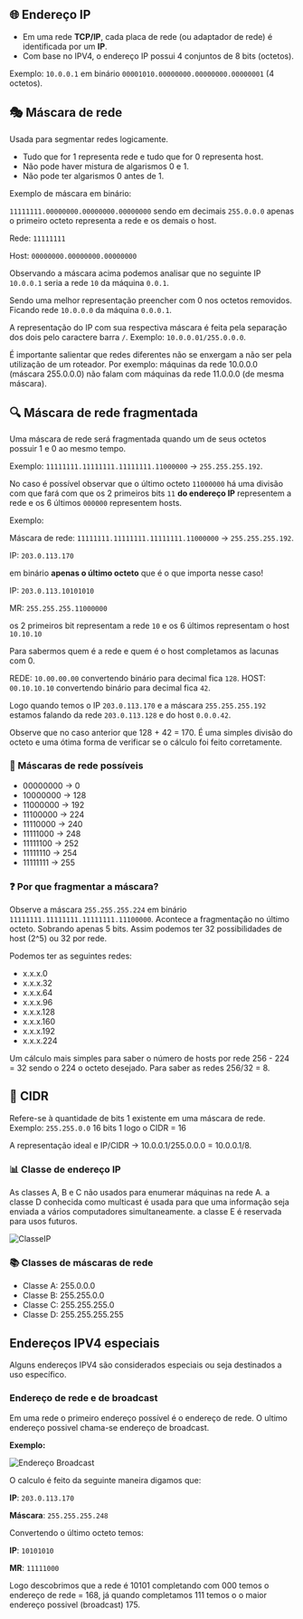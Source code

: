 ## 🌐 Endereço IP

- Em uma rede **TCP/IP**, cada placa de rede (ou adaptador de rede) é identificada por um **IP**.
- Com base no IPV4, o endereço IP possui 4 conjuntos de 8 bits (octetos).

Exemplo:
`10.0.0.1` em binário `00001010.00000000.00000000.00000001` (4 octetos).

## 🎭 Máscara de rede

Usada para segmentar redes logicamente.

- Tudo que for 1 representa rede e tudo que for 0 representa host.
- Não pode haver mistura de algarismos 0 e 1.
- Não pode ter algarismos 0 antes de 1.

Exemplo de máscara em binário:

`11111111.00000000.00000000.00000000`
sendo em decimais 
`255.0.0.0` apenas o primeiro octeto representa a rede e os demais o host.

Rede: `11111111`

Host: `00000000.00000000.00000000`

Observando a máscara acima podemos analisar que no seguinte IP `10.0.0.1` seria a rede `10` da máquina `0.0.1`.

Sendo uma melhor representação preencher com 0 nos octetos removidos. Ficando rede `10.0.0.0` da máquina `0.0.0.1`.

A representação do IP com sua respectiva máscara é feita pela separação dos dois pelo caractere barra `/`. Exemplo: `10.0.0.01/255.0.0.0`.

É importante salientar que redes diferentes não se enxergam a não ser pela utilização de um roteador. Por exemplo: máquinas da rede 10.0.0.0 (máscara 255.0.0.0) não falam com máquinas da rede 11.0.0.0 (de mesma máscara).

## 🔍 Máscara de rede fragmentada

Uma máscara de rede será fragmentada quando um de seus octetos possuir 1 e 0 ao mesmo tempo. 

Exemplo: `11111111.11111111.11111111.11000000` -> `255.255.255.192`.

No caso é possível observar que o último octeto `11000000` há uma divisão com que fará com que os 2 primeiros bits `11` **do endereço IP** representem a rede e os 6 últimos `000000` representem hosts.

Exemplo:

Máscara de rede: `11111111.11111111.11111111.11000000` -> `255.255.255.192`.

IP: `203.0.113.170`

em binário **apenas o último octeto** que é o que importa nesse caso!

IP: `203.0.113.10101010`

MR: `255.255.255.11000000`

os 2 primeiros bit representam a rede `10` e os 6 últimos representam o host `10.10.10`

Para sabermos quem é a rede e quem é o host completamos as lacunas com 0.

REDE: `10.00.00.00` convertendo binário para decimal fica `128`.
HOST: `00.10.10.10` convertendo binário para decimal fica `42`.

Logo quando temos o IP `203.0.113.170` e a máscara `255.255.255.192` estamos falando da rede `203.0.113.128` e do host `0.0.0.42`.

Observe que no caso anterior que 128 + 42 = 170. É uma simples divisão do octeto e uma ótima forma de verificar se o cálculo foi feito corretamente.

### 🎨 Máscaras de rede possíveis

- 00000000 -> 0
- 10000000 -> 128
- 11000000 -> 192
- 11100000 -> 224
- 11110000 -> 240
- 11111000 -> 248
- 11111100 -> 252
- 11111110 -> 254
- 11111111 -> 255

### ❓ Por que fragmentar a máscara?

Observe a máscara `255.255.255.224` em binário `11111111.11111111.11111111.11100000`.
Acontece a fragmentação no último octeto. Sobrando apenas 5 bits. Assim podemos ter 32 possibilidades de host (2^5) ou 32 por rede.

Podemos ter as seguintes redes:
- x.x.x.0
- x.x.x.32
- x.x.x.64
- x.x.x.96
- x.x.x.128
- x.x.x.160
- x.x.x.192
- x.x.x.224

Um cálculo mais simples para saber o número de hosts por rede 256 - 224 = 32 sendo o 224 o octeto desejado. Para saber as redes 256/32 = 8.

## 🔢 CIDR

Refere-se à quantidade de bits 1 existente em uma máscara de rede.
Exemplo: `255.255.0.0` 16 bits 1 logo o CIDR = 16

A representação ideal e IP/CIDR -> 10.0.0.1/255.0.0.0 = 10.0.0.1/8.

### 📊 Classe de endereço IP

As classes A, B e C não usados para enumerar máquinas na rede A. a classe D conhecida como multicast é usada para que uma informação seja enviada a vários computadores simultaneamente. a classe E é reservada para usos futuros.

![ClasseIP](https://pplware.sapo.pt/wp-content/uploads/2011/01/redes1.jpg)

### 📚 Classes de máscaras de rede

- Classe A: 255.0.0.0
- Classe B: 255.255.0.0
- Classe C: 255.255.255.0
- Classe D: 255.255.255.255

## Endereços IPV4 especiais

Alguns endereços IPV4 são considerados especiais ou seja destinados a uso específico.

### Endereço de rede e de broadcast

Em uma rede o primeiro endereço possível é o endereço de rede. O ultimo endereço possivel chama-se endereço de broadcast.

**Exemplo:**

![Endereço Broadcast](https://lh4.googleusercontent.com/a7CM732sy-U_QIVmo5A46CNAZpRN0sqQiKiB7P8oUeaxpEm_ziQ9k8lzAEyqQoBcRFNMtS5ArmumYmyCQ81vRUjtQUtJu9co1LyuAvlDTiP5qrVEUg7HtJtgUPHXKYKu_ib0uh9_)

O calculo é feito da seguinte maneira digamos que:

**IP**: `203.0.113.170`

**Máscara**: `255.255.255.248`

Convertendo o último octeto temos:

**IP**: `10101010`

**MR**: `11111000`

Logo descobrimos que a rede é 10101 completando com 000 temos o endereço de rede = 168, já quando completamos 111 temos o o maior endereço possivel (broadcast) 175.
